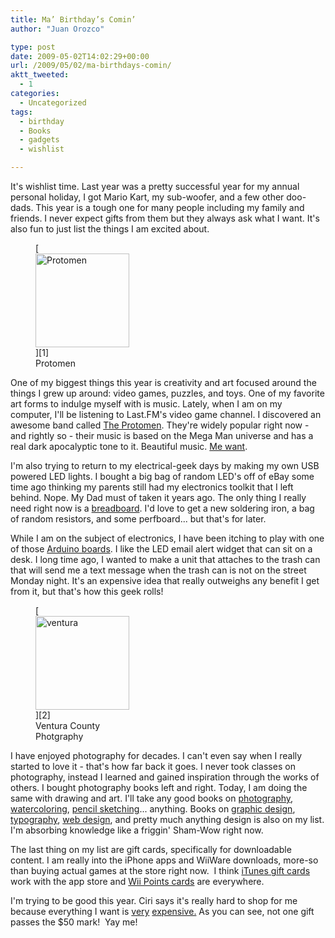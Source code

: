 ```yaml
---
title: Ma’ Birthday’s Comin’
author: "Juan Orozco" 

type: post
date: 2009-05-02T14:02:29+00:00
url: /2009/05/02/ma-birthdays-comin/
aktt_tweeted:
  - 1
categories:
  - Uncategorized
tags:
  - birthday
  - Books
  - gadgets
  - wishlist

---
```

It's wishlist time. Last year was a pretty successful year for my annual personal holiday, I got Mario Kart, my sub-woofer, and a few other doo-dads. This year is a tough one for many people including my family and friends. I never expect gifts from them but they always ask what I want. It's also fun to just list the things I am excited about.

<figure id="attachment_1703" aria-describedby="caption-attachment-1703" style="width: 150px" class="wp-caption alignleft">[<img class="size-thumbnail wp-image-1703" title="protocd100" src="https://i2.wp.com/guamaso.com/wp-content/uploads/2009/05/protocd100-150x150.jpg?resize=150%2C150" alt="Protomen" width="150" height="150" data-recalc-dims="1" />][1]<figcaption id="caption-attachment-1703" class="wp-caption-text">Protomen</figcaption></figure>

One of my biggest things this year is creativity and art focused around the things I grew up around: video games, puzzles, and toys. One of my favorite art forms to indulge myself with is music. Lately, when I am on my computer, I'll be listening to Last.FM's video game channel. I discovered an awesome band called <a href="http://www.protomen.com/" target="_blank" rel="noopener noreferrer">The Protomen</a>. They're widely popular right now - and rightly so - their music is based on the Mega Man universe and has a real dark apocalyptic tone to it. Beautiful music. <a href="http://www.zambooie.com/stores/Detail.tpl?cart=12412698193666992&st_id=236&sku=PROTOCD100" target="_blank" rel="noopener noreferrer">Me want</a>.

I'm also trying to return to my electrical-geek days by making my own USB powered LED lights. I bought a big bag of random LED's off of eBay some time ago thinking my parents still had my electronics toolkit that I left behind. Nope. My Dad must of taken it years ago. The only thing I really need right now is a <a href="http://astore.amazon.com/guamaso-20/detail/B0002ZPU6C" target="_blank" rel="noopener noreferrer">breadboard</a>. I'd love to get a new soldering iron, a bag of random resistors, and some perfboard... but that's for later.

While I am on the subject of electronics, I have been itching to play with one of those <a href="http://www.robotshop.us/arduino-usb-microcontroller-board.html" target="_blank" rel="noopener noreferrer">Arduino boards</a>. I like the LED email alert widget that can sit on a desk. I long time ago, I wanted to make a unit that attaches to the trash can that will send me a text message when the trash can is not on the street Monday night. It's an expensive idea that really outweighs any benefit I get from it, but that's how this geek rolls!

<figure id="attachment_1705" aria-describedby="caption-attachment-1705" style="width: 150px" class="wp-caption alignleft">[<img class="size-thumbnail wp-image-1705" title="ventura" src="https://i0.wp.com/guamaso.com/wp-content/uploads/2009/05/ventura-150x150.jpg?resize=150%2C150" alt="ventura" width="150" height="150" data-recalc-dims="1" />][2]<figcaption id="caption-attachment-1705" class="wp-caption-text">Ventura County Photgraphy</figcaption></figure>

I have enjoyed photography for decades. I can't even say when I really started to love it - that's how far back it goes. I never took classes on photography, instead I learned and gained inspiration through the works of others. I bought photography books left and right. Today, I am doing the same with drawing and art. I'll take any good books on <a href="http://www.amazon.com/s/ref=nb_ss_b?url=search-alias%3Dstripbooks&field-keywords=photography&x=0&y=0" target="_blank" rel="noopener noreferrer">photography</a>, <a href="http://www.amazon.com/s/ref=nb_ss_b?url=search-alias%3Dstripbooks&field-keywords=watercolor&x=0&y=0" target="_blank" rel="noopener noreferrer">watercoloring</a>, <a href="http://www.amazon.com/s/ref=nb_ss_b?url=search-alias%3Dstripbooks&field-keywords=pencil+sketching&x=0&y=0" target="_blank" rel="noopener noreferrer">pencil sketching</a>... anything. Books on <a href="http://www.amazon.com/s/ref=nb_ss_gw?url=search-alias%3Dstripbooks&field-keywords=graphic+design&x=0&y=0" target="_blank" rel="noopener noreferrer">graphic design</a>, <a href="http://www.amazon.com/s/ref=nb_ss_gw?url=search-alias%3Dstripbooks&field-keywords=typography&x=0&y=0" target="_blank" rel="noopener noreferrer">typography</a>, <a href="http://www.amazon.com/s/ref=nb_ss_b?url=search-alias%3Dstripbooks&field-keywords=web+design&x=0&y=0" target="_blank" rel="noopener noreferrer">web design</a>, and pretty much anything design is also on my list. I'm absorbing knowledge like a friggin' Sham-Wow right now.

The last thing on my list are gift cards, specifically for downloadable content. I am really into the iPhone apps and WiiWare downloads, more-so than buying actual games at the store right now.  I think <a href="http://store.apple.com/us/browse/home/giftcards/itunes/gallery" target="_blank" rel="noopener noreferrer">iTunes gift cards</a> work with the app store and <a href="http://astore.amazon.com/guamaso-20/detail/B000IMYL0U" target="_blank" rel="noopener noreferrer">Wii Points cards</a> are everywhere.

I'm trying to be good this year. Ciri says it's really hard to shop for me because everything I want is [very][3] [expensive.][4] As you can see, not one gift passes the $50 mark!  Yay me!

 [1]: http://www.zambooie.com/stores/Detail.tpl?cart=12412698193666992&st_id=236&sku=PROTOCD100
 [2]: http://astore.amazon.com/guamaso-20/detail/0965968871
 [3]: http://guamaso.com/2008/07/22/e3-is-over-and-i-want-an-xbox-360
 [4]: http://guamaso.com/2008/06/24/sennheisers-freaking-rock